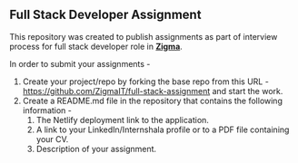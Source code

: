 
## Full Stack Developer Assignment

This repository was created to publish assignments as part of interview process for full stack developer role in **[Zigma](https://zigma.in/)**.

In order to submit your assignments - 

1. Create your project/repo by forking the base repo from this URL - https://github.com/ZigmaIT/full-stack-assignment and start the work. 
2. Create a README.md file in the repository that contains the following information - 
    1. The Netlify deployment link to the application.
    2. A link to your LinkedIn/Internshala profile or to a PDF file containing your CV.
    3. Description of your assignment.

